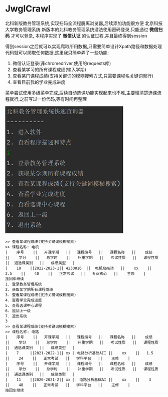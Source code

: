 # JwglCrawl
北科新版教务管理系统,实现扫码全流程脱离浏览器,后续添加功能很方便
北京科技大学教务管理系统
新版本的北科教务管理系统没法使用密码登录,只能通过 **微信扫码** 才可以登录, 本程序实现了 **微信认证** 的认证过程,并且最终得到session

得到session之后就可以实现爬取所用数据,只需要简单设计Xpath路径和数据处理代码就可以爬取任何数据,这里我只简单弄了一些功能:
1. 微信认证登录(非chromedriver,使用的requests库)
2. 查看某学习的所有课程成绩(输入学期)
3. 查看某门课程成绩(支持关键词的模糊搜索方式,只需要课程名关键词就行)
4. 查看目前我的学业完成进度

菜单尝试使用多级菜单完成,后续自动选课功能实现起来也不难,主要理清楚选课流程就行,之前写过一份代码,等有时间再整理

![img.png](img/img.png)

```
>> 查看某课程成绩(支持关键词模糊搜索)
>> 课程名称: 电机
|    序号    ||   开课学期   ||   课程编号   ||   课程名称   ||    成绩    ||    学分    ||   总学时    ||   补重学期   ||   考试性质   ||   课程性质   ||  通选课类别   ||   成绩类型   |
|    10    ||2022-2023-1|| 4230016  ||  电机及拖动   ||    xx    ||   2.5    ||    40    ||   正常考试   ||   专业核心   ||    主修    |
按回车继续
1. 登录教务管理系统
2. 获取某学期所有课程成绩
3. 查看某课程成绩(支持关键词模糊搜索)
4. 查看学业完成进度
5. 查看选课中心课程
6. 返回上一级
7. 退出系统
3
>> 查看某课程成绩(支持关键词模糊搜索)
>> 课程名称: 电路
|    序号    ||   开课学期   ||   课程编号   ||   课程名称   ||    成绩    ||    学分    ||   总学时    ||   补重学期   ||   考试性质   ||   课程性质   ||  通选课类别   ||   成绩类型   |
|    7     ||2021-2022-1|| xx ||电路分析基础AII ||    xx    ||   1.5    ||    24    ||   正常考试   ||   学科平台   ||    主修    |
|    序号    ||   开课学期   ||   课程编号   ||   课程名称   ||    成绩    ||    学分    ||   总学时    ||   补重学期   ||   考试性质   ||   课程性质   ||  通选课类别   ||   成绩类型   |
|    11    ||2020-2021-2|| xx || 电路分析基础AI ||    xx    ||    3     ||    48    ||   正常考试   ||   学科平台   ||    主修    |
按回车继续
```
